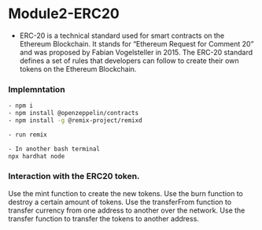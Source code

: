 # Module2-ERC20

- ERC-20 is a technical standard used for smart contracts on the Ethereum Blockchain. It stands for “Ethereum Request for Comment 20” and was proposed by Fabian Vogelsteller in 2015. The ERC-20 standard defines a set of rules that developers can follow to create their own tokens on the Ethereum Blockchain.

### Implemntation
```sh
- npm i
- npm install @openzeppelin/contracts
- npm install -g @remix-project/remixd

- run remix

- In another bash terminal
npx hardhat node
```
### Interaction with the ERC20 token.
Use the mint function to create the new tokens.
Use the burn function to destroy a certain amount of tokens.
Use the transferFrom function to transfer currency from one address to another over the network.
Use the transfer function to transfer the tokens to another address.
